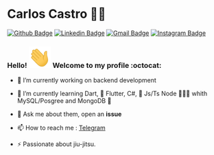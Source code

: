 ﻿# Carlos Castro :man_technologist:

[![Github Badge](https://img.shields.io/badge/-Github-000?style=flat-square&logo=Github&logoColor=white&link=https://github.com/lucasgdb)](https://github.com/CriandoGames)
[![Linkedin Badge](https://img.shields.io/badge/-LinkedIn-blue?style=flat-square&logo=Linkedin&logoColor=white&link=https://www.linkedin.com/in/carlos-castro-07031692/)](https://www.linkedin.com/in/carlos-castro-07031692/)
[![Gmail Badge](https://img.shields.io/badge/-Gmail-c14438?style=flat-square&logo=Gmail&logoColor=white&link=mailto:carloscastrogames@gmail.com)](mailto:carloscastrogames@gmail.com)
[![Instagram Badge](https://img.shields.io/badge/-Instagram-C13584?style=flat-square&labelColor=C13584&logo=instagram&logoColor=white&link=https://www.instagram.com/codepwr/)](https://www.instagram.com/llcarloscastroll/)


### Hello! <img style="margin: 0 auto" src="https://github.com/ABSphreak/ABSphreak/blob/master/gifs/Hi.gif" height="50"> Welcome to my profile :octocat:

- 🔭 I’m currently working on backend development
- 🌱 I’m currently learning Dart, 💙 Flutter, C#, 💙 Js/Ts Node 👨🏼‍🎨 whith MySQL/Posgree and MongoDB 👯

- 💬 Ask me about them, open an **issue**
- 📫 How to reach me : [Telegram](https://t.me/CarlosCastr0)
- ⚡ Passionate about jiu-jitsu.
